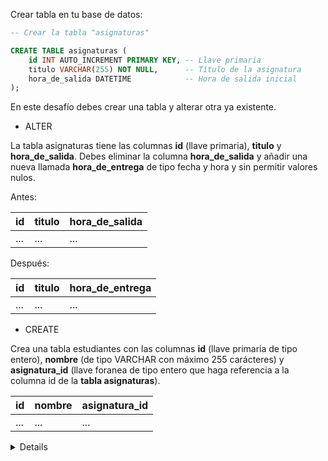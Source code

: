 Crear tabla en tu base de datos:

```sql
-- Crear la tabla "asignaturas"

CREATE TABLE asignaturas (
    id INT AUTO_INCREMENT PRIMARY KEY, -- Llave primaria
    titulo VARCHAR(255) NOT NULL,      -- Título de la asignatura
    hora_de_salida DATETIME            -- Hora de salida inicial
);
```

En este desafío debes crear una tabla y alterar otra ya existente.

* ALTER

La tabla asignaturas tiene las columnas **id** (llave primaria), **titulo** y **hora_de_salida**. Debes eliminar la columna **hora_de_salida** y añadir una nueva llamada **hora_de_entrega** de tipo fecha y hora y sin permitir valores nulos.

Antes:

|id	|titulo	|hora_de_salida|
|---|-------|--------------|
|...|...	|...|


Después:

|id	|titulo	|hora_de_entrega|
|---|-------|---------------|
|...|...	|...|


* CREATE

Crea una tabla estudiantes con las columnas **id** (llave primaria de tipo entero), **nombre** (de tipo VARCHAR con máximo 255 carácteres) y **asignatura_id** (llave foranea de tipo entero que haga referencia a la columna id de la **tabla asignaturas**).


|id	|nombre	|asignatura_id|
|---|-------|--------------|
|...|...	|...|

<details>


```sql
-- ALTER: Modificar la tabla "asignaturas"

-- Eliminar la columna "hora_de_salida"
ALTER TABLE asignaturas
DROP COLUMN hora_de_salida;

-- Añadir la nueva columna "hora_de_entrega" de tipo DATETIME y sin permitir valores nulos
ALTER TABLE asignaturas
ADD COLUMN hora_de_entrega DATETIME NOT NULL;

-- CREATE: Crear la tabla "estudiantes"

CREATE TABLE estudiantes (
    id INT AUTO_INCREMENT PRIMARY KEY, -- Llave primaria
    nombre VARCHAR(255) NOT NULL,      -- Columna "nombre" con máximo 255 caracteres
    asignatura_id INT,                 -- Columna "asignatura_id"
    FOREIGN KEY (asignatura_id)        -- Llave foránea que referencia a "id" en la tabla "asignaturas"
        REFERENCES asignaturas(id)
        ON DELETE CASCADE              -- Elimina los estudiantes asociados si se borra la asignatura
        ON UPDATE CASCADE              -- Actualiza la referencia si el id de asignaturas cambia
);

```
</details>

